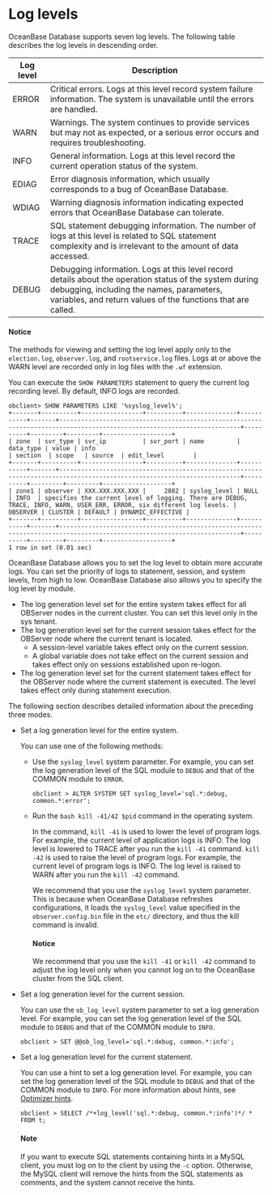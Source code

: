 # Log levels

OceanBase Database supports seven log levels. The following table describes the log levels in descending order.

| Log level | Description |
|------------|--------------------------------------------------------------------------------|
| ERROR | Critical errors. Logs at this level record system failure information. The system is unavailable until the errors are handled.  |
| WARN | Warnings. The system continues to provide services but may not as expected, or a serious error occurs and requires troubleshooting.  |
| INFO | General information. Logs at this level record the current operation status of the system.  |
| EDIAG | Error diagnosis information, which usually corresponds to a bug of OceanBase Database.  |
| WDIAG | Warning diagnosis information indicating expected errors that OceanBase Database can tolerate.  |
| TRACE | SQL statement debugging information. The number of logs at this level is related to SQL statement complexity and is irrelevant to the amount of data accessed.  |
| DEBUG | Debugging information. Logs at this level record details about the operation status of the system during debugging, including the names, parameters, variables, and return values of the functions that are called.  |

<main id="notice" type='notice'>
    <h4>Notice</h4>
    <p>The methods for viewing and setting the log level apply only to the <code>election.log</code>, <code>observer.log</code>, and <code>rootservice.log</code> files. Logs at or above the WARN level are recorded only in log files with the <code>.wf</code> extension. </p>
</main>

You can execute the `SHOW PARAMETERS` statement to query the current log recording level. By default, INFO logs are recorded.

```shell
obclient> SHOW PARAMETERS LIKE '%syslog_level%';
+-------+----------+-----------------+----------+--------------+-----------+-------+------------------------------------------------------------------------------------------------------------------------+----------+---------+---------+-------------------+
| zone  | svr_type | svr_ip          | svr_port | name         | data_type | value | info                                                                                                                   | section  | scope   | source  | edit_level        |
+-------+----------+-----------------+----------+--------------+-----------+-------+------------------------------------------------------------------------------------------------------------------------+----------+---------+---------+-------------------+
| zone1 | observer | XXX.XXX.XXX.XXX |     2882 | syslog_level | NULL      | INFO  | specifies the current level of logging. There are DEBUG, TRACE, INFO, WARN, USER_ERR, ERROR, six different log levels. | OBSERVER | CLUSTER | DEFAULT | DYNAMIC_EFFECTIVE |
+-------+----------+-----------------+----------+--------------+-----------+-------+------------------------------------------------------------------------------------------------------------------------+----------+---------+---------+-------------------+
1 row in set (0.01 sec)
```

OceanBase Database allows you to set the log level to obtain more accurate logs. You can set the priority of logs to statement, session, and system levels, from high to low. OceanBase Database also allows you to specify the log level by module.

* The log generation level set for the entire system takes effect for all OBServer nodes in the current cluster. You can set this level only in the sys tenant.
* The log generation level set for the current session takes effect for the OBServer node where the current tenant is located.
   * A session-level variable takes effect only on the current session.
   * A global variable does not take effect on the current session and takes effect only on sessions established upon re-logon.
* The log generation level set for the current statement takes effect for the OBServer node where the current statement is executed. The level takes effect only during statement execution.

The following section describes detailed information about the preceding three modes.

* Set a log generation level for the entire system.

   You can use one of the following methods:

   * Use the `syslog_level` system parameter. For example, you can set the log generation level of the SQL module to `DEBUG` and that of the COMMON module to `ERROR`.

      ```shell
      obclient > ALTER SYSTEM SET syslog_level='sql.*:debug, common.*:error';
      ```
   * Run the `bash kill -41/42 $pid` command in the operating system.

      In the command, `kill -41` is used to lower the level of program logs. For example, the current level of application logs is INFO. The log level is lowered to TRACE after you run the `kill -41` command. `kill -42` is used to raise the level of program logs. For example, the current level of program logs is INFO. The log level is raised to WARN after you run the `kill -42` command.

      We recommend that you use the `syslog_level` system parameter. This is because when OceanBase Database refreshes configurations, it loads the `syslog_level` value specified in the `observer.config.bin` file in the `etc/` directory, and thus the kill command is invalid.

        <main id="notice" type='notice'>
        <h4>Notice</h4>
        <p>We recommend that you use the <code>kill -41</code> or <code>kill -42</code> command to adjust the log level only when you cannot log on to the OceanBase cluster from the SQL client. </p>
        </main>

* Set a log generation level for the current session.

   You can use the `ob_log_level` system parameter to set a log generation level. For example, you can set the log generation level of the SQL module to `DEBUG` and that of the COMMON module to `INFO`.

   ```shell
   obclient > SET @@ob_log_level='sql.*:debug, common.*:info';
   ```

* Set a log generation level for the current statement.

   You can use a hint to set a log generation level. For example, you can set the log generation level of the SQL module to `DEBUG` and that of the COMMON module to `INFO`. For more information about hints, see [Optimizer hints](../../700.reference/1000.performance-tuning-guide/500.sql-optimization/400.sql-optimization/700.manage-execution-plans/100.optimizer-hint.md).

   ```shell
   obclient > SELECT /*+log_level('sql.*:debug, common.*:info')*/ * FROM t;
   ```

    <main id="notice" type='explain'>
    <h4>Note</h4>
    <p>If you want to execute SQL statements containing hints in a MySQL client, you must log on to the client by using the <code>-c</code> option. Otherwise, the MySQL client will remove the hints from the SQL statements as comments, and the system cannot receive the hints. </p>
    </main>


